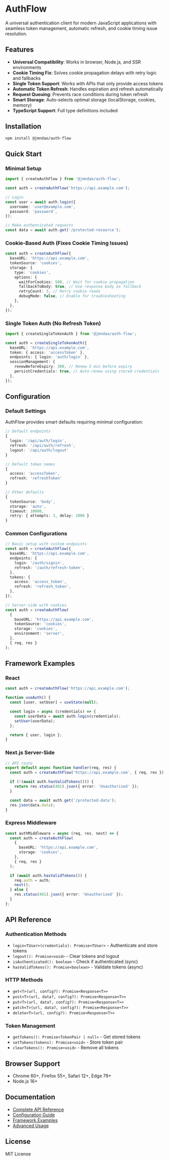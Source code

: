 # AuthFlow

A universal authentication client for modern JavaScript applications with seamless token management, automatic refresh, and cookie timing issue resolution.

## Features

- **Universal Compatibility**: Works in browser, Node.js, and SSR environments
- **Cookie Timing Fix**: Solves cookie propagation delays with retry logic and fallbacks
- **Single Token Support**: Works with APIs that only provide access tokens
- **Automatic Token Refresh**: Handles expiration and refresh automatically
- **Request Queuing**: Prevents race conditions during token refresh
- **Smart Storage**: Auto-selects optimal storage (localStorage, cookies, memory)
- **TypeScript Support**: Full type definitions included

## Installation

```bash
npm install @jmndao/auth-flow
```

## Quick Start

### Minimal Setup

```typescript
import { createAuthFlow } from '@jmndao/auth-flow';

const auth = createAuthFlow('https://api.example.com');

// Login
const user = await auth.login({
  username: 'user@example.com',
  password: 'password',
});

// Make authenticated requests
const data = await auth.get('/protected-resource');
```

### Cookie-Based Auth (Fixes Cookie Timing Issues)

```typescript
const auth = createAuthFlow({
  baseURL: 'https://api.example.com',
  tokenSource: 'cookies',
  storage: {
    type: 'cookies',
    options: {
      waitForCookies: 500, // Wait for cookie propagation
      fallbackToBody: true, // Use response body as fallback
      retryCount: 3, // Retry cookie reads
      debugMode: false, // Enable for troubleshooting
    },
  },
});
```

### Single Token Auth (No Refresh Token)

```typescript
import { createSingleTokenAuth } from '@jmndao/auth-flow';

const auth = createSingleTokenAuth({
  baseURL: 'https://api.example.com',
  token: { access: 'accessToken' },
  endpoints: { login: 'auth/login' },
  sessionManagement: {
    renewBeforeExpiry: 300, // Renew 5 min before expiry
    persistCredentials: true, // Auto-renew using stored credentials
  },
});
```

## Configuration

### Default Settings

AuthFlow provides smart defaults requiring minimal configuration:

```typescript
// Default endpoints
{
  login: '/api/auth/login',
  refresh: '/api/auth/refresh',
  logout: '/api/auth/logout'
}

// Default token names
{
  access: 'accessToken',
  refresh: 'refreshToken'
}

// Other defaults
{
  tokenSource: 'body',
  storage: 'auto',
  timeout: 10000,
  retry: { attempts: 3, delay: 1000 }
}
```

### Common Configurations

```typescript
// Basic setup with custom endpoints
const auth = createAuthFlow({
  baseURL: 'https://api.example.com',
  endpoints: {
    login: '/auth/signin',
    refresh: '/auth/refresh-token',
  },
  tokens: {
    access: 'access_token',
    refresh: 'refresh_token',
  },
});

// Server-side with cookies
const auth = createAuthFlow(
  {
    baseURL: 'https://api.example.com',
    tokenSource: 'cookies',
    storage: 'cookies',
    environment: 'server',
  },
  { req, res }
);
```

## Framework Examples

### React

```typescript
const auth = createAuthFlow('https://api.example.com');

function useAuth() {
  const [user, setUser] = useState(null);

  const login = async (credentials) => {
    const userData = await auth.login(credentials);
    setUser(userData);
  };

  return { user, login };
}
```

### Next.js Server-Side

```typescript
// API route
export default async function handler(req, res) {
  const auth = createAuthFlow('https://api.example.com', { req, res });

  if (!(await auth.hasValidTokens())) {
    return res.status(401).json({ error: 'Unauthorized' });
  }

  const data = await auth.get('/protected-data');
  res.json(data.data);
}
```

### Express Middleware

```typescript
const authMiddleware = async (req, res, next) => {
  const auth = createAuthFlow(
    {
      baseURL: 'https://api.example.com',
      storage: 'cookies',
    },
    { req, res }
  );

  if (await auth.hasValidTokens()) {
    req.auth = auth;
    next();
  } else {
    res.status(401).json({ error: 'Unauthorized' });
  }
};
```

## API Reference

### Authentication Methods

- `login<TUser>(credentials): Promise<TUser>` - Authenticate and store tokens
- `logout(): Promise<void>` - Clear tokens and logout
- `isAuthenticated(): boolean` - Check if authenticated (sync)
- `hasValidTokens(): Promise<boolean>` - Validate tokens (async)

### HTTP Methods

- `get<T>(url, config?): Promise<Response<T>>`
- `post<T>(url, data?, config?): Promise<Response<T>>`
- `put<T>(url, data?, config?): Promise<Response<T>>`
- `patch<T>(url, data?, config?): Promise<Response<T>>`
- `delete<T>(url, config?): Promise<Response<T>>`

### Token Management

- `getTokens(): Promise<TokenPair | null>` - Get stored tokens
- `setTokens(tokens): Promise<void>` - Store token pair
- `clearTokens(): Promise<void>` - Remove all tokens

## Browser Support

- Chrome 60+, Firefox 55+, Safari 12+, Edge 79+
- Node.js 16+

## Documentation

- [Complete API Reference](docs/api-reference.md)
- [Configuration Guide](docs/configuration.md)
- [Framework Examples](docs/examples.md)
- [Advanced Usage](docs/advanced.md)

## License

MIT License
